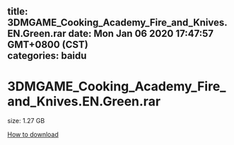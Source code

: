
title: 3DMGAME_Cooking_Academy_Fire_and_Knives.EN.Green.rar
date: Mon Jan 06 2020 17:47:57 GMT+0800 (CST)    
categories: baidu
---

# 3DMGAME_Cooking_Academy_Fire_and_Knives.EN.Green.rar
size: 1.27 GB
 
 

[How to download](https://bpcam.bemobtrk.com/go/2ceec3aa-1ca2-46d6-b9ff-aaa5c184517c?jno=5411)